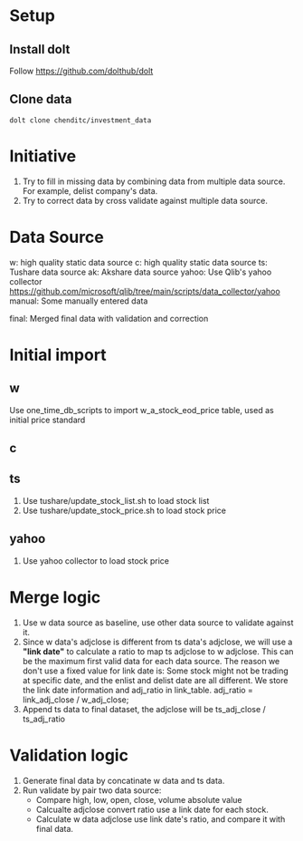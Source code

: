 # Setup
## Install dolt
Follow https://github.com/dolthub/dolt

## Clone data
`dolt clone chenditc/investment_data`


# Initiative
1. Try to fill in missing data by combining data from multiple data source. For example, delist company's data.
2. Try to correct data by cross validate against multiple data source.

# Data Source

w: high quality static data source 
c: high quality static data source
ts: Tushare data source
ak: Akshare data source
yahoo: Use Qlib's yahoo collector https://github.com/microsoft/qlib/tree/main/scripts/data_collector/yahoo
manual: Some manually entered data

final: Merged final data with validation and correction

# Initial import 

## w
Use one_time_db_scripts to import w_a_stock_eod_price table, used as initial price standard

## c


## ts
1. Use tushare/update_stock_list.sh to load stock list
2. Use tushare/update_stock_price.sh to load stock price

## yahoo
1. Use yahoo collector to load stock price

# Merge logic
1. Use w data source as baseline, use other data source to validate against it.
2. Since w data's adjclose is different from ts data's adjclose, we will use a **"link date"** to calculate a ratio to map ts adjclose to w adjclose. This can be the maximum first valid data for each data source. The reason we don't use a fixed value for link date is: Some stock might not be trading at specific date, and the enlist and delist date are all different. We store the link date information and adj_ratio in link_table. adj_ratio = link_adj_close / w_adj_close;
3. Append ts data to final dataset, the adjclose will be ts_adj_close / ts_adj_ratio

# Validation logic
1. Generate final data by concatinate w data and ts data.
2. Run validate by pair two data source:
   - Compare high, low, open, close, volume absolute value
   - Calcualte adjclose convert ratio use a link date for each stock.
   - Calculate w data adjclose use link date's ratio, and compare it with final data.
